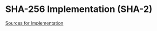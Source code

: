 # SHA-256 Implementation (SHA-2)

[Sources for Implementation](https://csrc.nist.gov/files/pubs/fips/180-2/upd1/final/docs/fips180-2withchangenotice.pdf)
